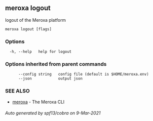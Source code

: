 ## meroxa logout

logout of the Meroxa platform

```
meroxa logout [flags]
```

### Options

```
  -h, --help   help for logout
```

### Options inherited from parent commands

```
      --config string   config file (default is $HOME/meroxa.env)
      --json            output json
```

### SEE ALSO

* [meroxa](meroxa.md)	 - The Meroxa CLI

###### Auto generated by spf13/cobra on 9-Mar-2021
